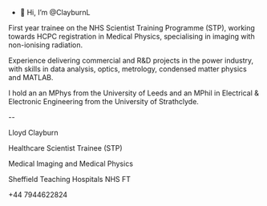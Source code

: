 - 👋 Hi, I’m @ClayburnL

First year trainee on the NHS Scientist Training Programme (STP), working towards HCPC registration in Medical Physics, specialising in imaging with non-ionising radiation.

Experience delivering commercial and R&D projects in the power industry, with skills in data analysis, optics, metrology, condensed matter physics and MATLAB.

I hold an an MPhys from the University of Leeds and an MPhil in Electrical & Electronic Engineering from the University of Strathclyde.

--

Lloyd Clayburn

Healthcare Scientist Trainee (STP)

Medical Imaging and Medical Physics

Sheffield Teaching Hospitals NHS FT

+44 7944622824

<!---
ClayburnL/ClayburnL is a ✨ special ✨ repository because its `README.md` (this file) appears on your GitHub profile.
You can click the Preview link to take a look at your changes.
--->
